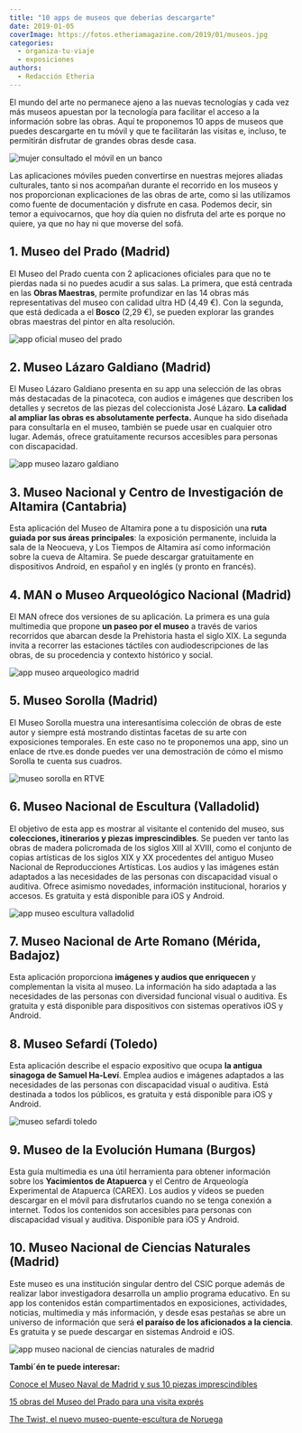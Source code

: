 ```yaml
---
title: "10 apps de museos que deberías descargarte"
date: 2019-01-05
coverImage: https://fotos.etheriamagazine.com/2019/01/museos.jpg
categories: 
  - organiza-tu-viaje
  - exposiciones
authors: 
  - Redacción Etheria
---
```


El mundo del arte no permanece ajeno a las nuevas tecnologías y cada vez más museos 
apuestan por la tecnología para facilitar el acceso a la información sobre las obras. 
Aquí te proponemos 10 apps de museos que puedes descargarte en tu móvil y que te 
facilitarán las visitas e, incluso, te permitirán disfrutar de grandes obras desde casa. 

![mujer consultado el móvil en un banco](https://fotos.etheriamagazine.com/2019/01/mujer-movil-museos-1024x691.jpg "Las aplicaciones móviles pueden completar tu visita a un museo.")

Las aplicaciones móviles pueden convertirse en nuestras mejores aliadas culturales, 
tanto si nos acompañan durante el recorrido en los museos y nos proporcionan 
explicaciones de las obras de arte, como si las utilizamos como fuente de documentación 
y disfrute en casa. Podemos decir, sin temor a equivocarnos, que hoy día quien no 
disfruta del arte es porque no quiere, ya que no hay ni que moverse del sofá. 

## 1\. Museo del Prado (Madrid)

El Museo del Prado cuenta con 2 aplicaciones oficiales para que no te pierdas nada si no 
puedes acudir a sus salas. La primera, que está centrada en las **Obras Maestras**, 
permite profundizar en las 14 obras más representativas del museo con calidad ultra HD 
(4,49 €). Con la segunda, que está dedicada a el **Bosco** (2,29 €), se pueden explorar 
las grandes obras maestras del pintor en alta resolución. 

![app oficial museo del prado](https://fotos.etheriamagazine.com/2019/01/app-museo-el-prado-oficial-1024x829.jpg "Aplicaciones del Museo del Prado.")

## 2\. Museo Lázaro Galdiano (Madrid)

El Museo Lázaro Galdiano presenta en su app una selección de las obras más destacadas de 
la pinacoteca, con audios e imágenes que describen los detalles y secretos de las piezas 
del coleccionista José Lázaro. **La calidad al ampliar las obras es absolutamente 
perfecta.** Aunque ha sido diseñada para consultarla en el museo, también se puede usar 
en cualquier otro lugar. Además, ofrece gratuitamente recursos accesibles para personas 
con discapacidad. 

![app museo lazaro galdiano](https://fotos.etheriamagazine.com/2019/01/app-museo-lazaro-galdiano-1-1024x809.jpg "Aplicación de Museo Lázaro Galdiano.")

## 3\. Museo Nacional y Centro de Investigación de Altamira (Cantabria)

Esta aplicación del Museo de Altamira pone a tu disposición una **ruta guiada por sus 
áreas principales**: la exposición permanente, incluida la sala de la Neocueva, y Los 
Tiempos de Altamira así como información sobre la cueva de Altamira. Se puede descargar 
gratuitamente en dispositivos Android, en español y en inglés (y pronto en francés). 

## 4\. MAN o Museo Arqueológico Nacional (Madrid)

El MAN ofrece dos versiones de su aplicación. La primera es una guía multimedia que 
propone **un paseo por el museo** a través de varios recorridos que abarcan desde la 
Prehistoria hasta el siglo XIX. La segunda invita a recorrer las estaciones táctiles con 
audiodescripciones de las obras, de su procedencia y contexto histórico y social. 

![app museo arqueologico madrid](https://fotos.etheriamagazine.com/2019/01/app-museo-arqueologico-madrid-1024x576.jpg "Aplicación del Museo Arqueológico Nacional.")

## 5\. Museo Sorolla (Madrid)

El Museo Sorolla muestra una interesantísima colección de obras de este autor y siempre 
está mostrando distintas facetas de su arte con exposiciones temporales. En este caso no 
te proponemos una app, sino un enlace de rtve.es donde puedes ver una demostración de 
cómo el mismo Sorolla te cuenta sus cuadros. 

![museo sorolla en RTVE](https://fotos.etheriamagazine.com/2019/01/app-museo-sorolla-nueva-1024x576.jpg "Sorolla en RTVE")

## 6\. Museo Nacional de Escultura (Valladolid)

El objetivo de esta app es mostrar al visitante el contenido del museo, sus 
**colecciones, itinerarios y piezas imprescindibles**. Se pueden ver tanto las obras de 
madera policromada de los siglos XIII al XVIII, como el conjunto de copias artísticas de 
los siglos XIX y XX procedentes del antiguo Museo Nacional de Reproducciones Artísticas. 
Los audios y las imágenes están adaptados a las necesidades de las personas con 
discapacidad visual o auditiva. Ofrece asimismo novedades, información institucional, 
horarios y accesos. Es gratuita y está disponible para iOS y Android. 

![app museo escultura valladolid](https://fotos.etheriamagazine.com/2019/01/app-museo-escultura.png "Museo Nacional de Escultura de Valladolid.")

## 7\. Museo Nacional de Arte Romano (Mérida, Badajoz)

Esta aplicación proporciona **imágenes y audios que enriquecen** y complementan la 
visita al museo. La información ha sido adaptada a las necesidades de las personas con 
diversidad funcional visual o auditiva. Es gratuita y está disponible para dispositivos 
con sistemas operativos iOS y Android. 

## 8\. Museo Sefardí (Toledo)

Esta aplicación describe el espacio expositivo que ocupa **la antigua sinagoga de Samuel 
Ha-Leví**. Emplea audios e imágenes adaptados a las necesidades de las personas con 
discapacidad visual o auditiva. Está destinada a todos los públicos, es gratuita y está 
disponible para iOS y Android. 

![museo sefardi toledo](https://fotos.etheriamagazine.com/2019/01/app-museo-sefardi-toledo-1024x576.png "Museo Sefardí.")

## 9\. Museo de la Evolución Humana (Burgos)

Esta guía multimedia es una útil herramienta para obtener información sobre los 
**Yacimientos de Atapuerca** y el Centro de Arqueología Experimental de Atapuerca 
(CAREX). Los audios y vídeos se pueden descargar en el móvil para disfrutarlos cuando no 
se tenga conexión a internet. Todos los contenidos son accesibles para personas con 
discapacidad visual y auditiva. Disponible para iOS y Android. 

## 10\. Museo Nacional de Ciencias Naturales (Madrid)

Este museo es una institución singular dentro del CSIC porque además de realizar labor 
investigadora desarrolla un amplio programa educativo. En su app los contenidos están 
compartimentados en exposiciones, actividades, noticias, multimedia y más información, y 
desde esas pestañas se abre un universo de información que será **el paraíso de los 
aficionados a la ciencia**. Es gratuita y se puede descargar en sistemas Android e iOS. 

![app museo nacional de ciencias naturales de madrid](https://fotos.etheriamagazine.com/2019/01/app-mncn-1024x974.jpg "Museo de Ciencias Naturales.")

**Tambi´én te puede interesar:** 

[Conoce el Museo Naval de Madrid y sus 10 piezas 
imprescindibles](https://etheriamagazine.com/2021/04/30/que-ver-en-museo-naval-de-madrid/) 

[15 obras del Museo del Prado para una visita 
exprés](https://etheriamagazine.com/2019/09/24/15-obras-imprescindibles-en-el-prado/) 

[The Twist, el nuevo museo-puente-escultura de 
Noruega](https://etheriamagazine.com/2019/10/03/the-twist-museo-puente-escultura-noruega-viajes-arte/)
